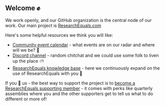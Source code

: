 ## Welcome ✊

We work openly, and our GitHub organization is the central node of our work. Our main project is [ResearchEquals.com](https://www.researchequals.com)

Here's some helpful resources we think you will like:

- [Community event calendar](https://github.com/orgs/libscie/projects/3) - what events are on our radar and where will we be? 📆
- [Discord channel](https://discord.gg/SefsGJWWSw) - random chitchat and we could use some folk to liven up the place ⛅
- [ResearchEquals knowledge base](https://docs.researchequals.com) - here we continuously expand on the use of ResearchEquals with you 🙌

If you 💜 us - the best way to support the project is to [become a ResearchEquals supporting member](https://buy.stripe.com/bIY2aS91d3xv7rGbIJ) - it comes with perks like quarterly assemblies where you and the other supporters get to tell us what to do different or more of!

